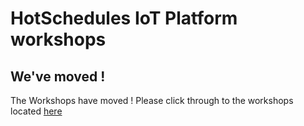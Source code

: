 # HotSchedules IoT Platform workshops



## We've moved !

The Workshops have moved ! Please click through to the workshops located [here](https://github.com/bodhi-space/workshops)    


